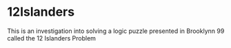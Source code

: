 # 12Islanders
This is an investigation into solving a logic puzzle presented in Brooklynn 99 called the 12 Islanders Problem
